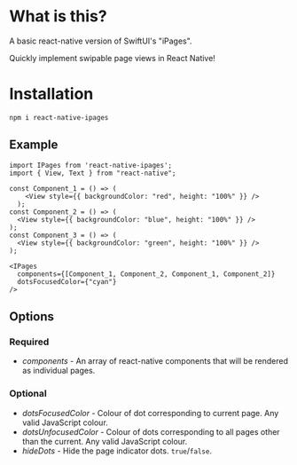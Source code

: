 # What is this?

A basic react-native version of SwiftUI's "iPages".

Quickly implement swipable page views in React Native!

# Installation

`npm i react-native-ipages`

## Example

```
import IPages from 'react-native-ipages';
import { View, Text } from "react-native";

const Component_1 = () => (
    <View style={{ backgroundColor: "red", height: "100%" }} />
  );
const Component_2 = () => (
  <View style={{ backgroundColor: "blue", height: "100%" }} />
);
const Component_3 = () => (
  <View style={{ backgroundColor: "green", height: "100%" }} />
);

<IPages 
  components={[Component_1, Component_2, Component_1, Component_2]} 
  dotsFocusedColor={"cyan"}
/>
```

## Options

### Required

* *components* - An array of react-native components that will be rendered as individual pages.

### Optional

* *dotsFocusedColor* - Colour of dot corresponding to current page. Any valid JavaScript colour.
* *dotsUnfocusedColor* - Colour of dots corresponding to all pages other than the current. Any valid JavaScript colour.
* *hideDots* - Hide the page indicator dots. `true`/`false`.